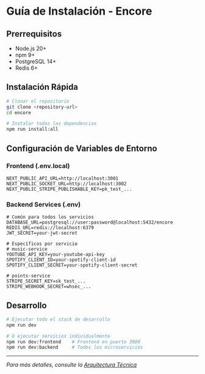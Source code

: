 # Guía de Instalación - Encore

## Prerrequisitos

- Node.js 20+
- npm 9+
- PostgreSQL 14+
- Redis 6+

## Instalación Rápida

```bash
# Clonar el repositorio
git clone <repository-url>
cd encore

# Instalar todas las dependencias
npm run install:all
```

## Configuración de Variables de Entorno

### Frontend (.env.local)
```env
NEXT_PUBLIC_API_URL=http://localhost:3001
NEXT_PUBLIC_SOCKET_URL=http://localhost:3002
NEXT_PUBLIC_STRIPE_PUBLISHABLE_KEY=pk_test_...
```

### Backend Services (.env)
```env
# Común para todos los servicios
DATABASE_URL=postgresql://user:password@localhost:5432/encore
REDIS_URL=redis://localhost:6379
JWT_SECRET=your-jwt-secret

# Específicos por servicio
# music-service
YOUTUBE_API_KEY=your-youtube-api-key
SPOTIFY_CLIENT_ID=your-spotify-client-id
SPOTIFY_CLIENT_SECRET=your-spotify-client-secret

# points-service
STRIPE_SECRET_KEY=sk_test_...
STRIPE_WEBHOOK_SECRET=whsec_...
```

## Desarrollo

```bash
# Ejecutar todo el stack de desarrollo
npm run dev

# O ejecutar servicios individualmente
npm run dev:frontend    # Frontend en puerto 3000
npm run dev:backend     # Todos los microservicios
```

---

*Para más detalles, consulte la [Arquitectura Técnica](../ARCHITECTURE/technical_architecture.md)*